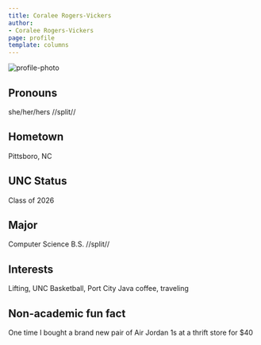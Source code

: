```yaml
---
title: Coralee Rogers-Vickers
author:
- Coralee Rogers-Vickers
page: profile
template: columns
---
```


![profile-photo](../../../static/profile-photos/coralee.png)

## Pronouns
she/her/hers
//split//

## Hometown
Pittsboro, NC

## UNC Status
Class of 2026

## Major
Computer Science B.S.
//split//

## Interests
Lifting, UNC Basketball, Port City Java coffee, traveling

## Non-academic fun fact
One time I bought a brand new pair of Air Jordan 1s at a thrift store for $40